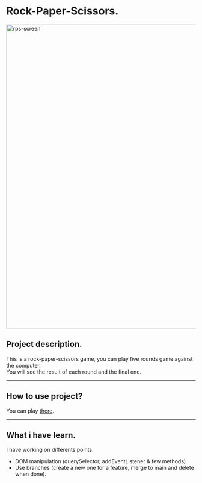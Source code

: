 # Rock-Paper-Scissors.

<img width="809" alt="rps-screen" src="https://user-images.githubusercontent.com/102653304/166877585-7f246523-536a-4a9b-934e-ffd5a1e29571.png">


## Project description.

This is a rock-paper-scissors game, you can play five rounds game against the computer.   
You will see the result of each round and the final one.

---
## How to use project?

You can play <a href="https://xseanxmillerx.github.io/rock-paper-scissors/">there</a>.

---
## What i have learn.

I have working on differents points.

* DOM manipulation (querySelector, addEventListener & few methods).
* Use branches (create a new one for a feature, merge to main and delete when done).
